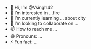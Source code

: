 - 👋 Hi, I’m @Vsingh42
- 👀 I’m interested in ...fire
- 🌱 I’m currently learning ... about city 
- 💞️ I’m looking to collaborate on ...
- 📫 How to reach me ...
- 😄 Pronouns: ...
- ⚡ Fun fact: ...

<!---
Vsingh42/Vsingh42 is a ✨ special ✨ repository because its `README.md` (this file) appears on your GitHub profile.
You can click the Preview link to take a look at your changes.
--->
